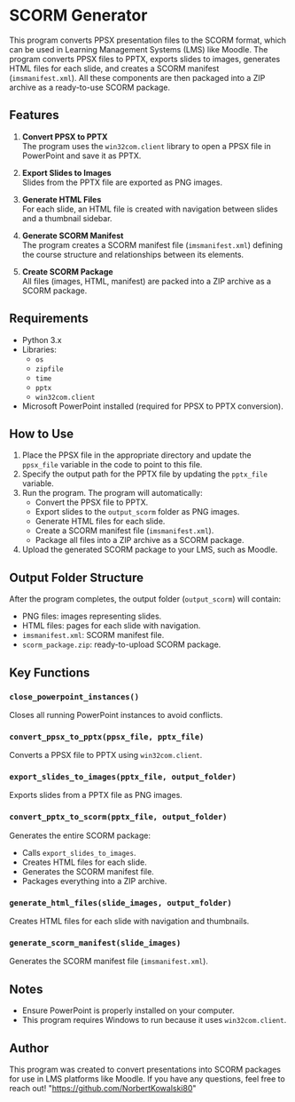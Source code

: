 # SCORM Generator

This program converts PPSX presentation files to the SCORM format, which can be used in Learning Management Systems (LMS) like Moodle. The program converts PPSX files to PPTX, exports slides to images, generates HTML files for each slide, and creates a SCORM manifest (`imsmanifest.xml`). All these components are then packaged into a ZIP archive as a ready-to-use SCORM package.

## Features

1. **Convert PPSX to PPTX**  
   The program uses the `win32com.client` library to open a PPSX file in PowerPoint and save it as PPTX.

2. **Export Slides to Images**  
   Slides from the PPTX file are exported as PNG images.

3. **Generate HTML Files**  
   For each slide, an HTML file is created with navigation between slides and a thumbnail sidebar.

4. **Generate SCORM Manifest**  
   The program creates a SCORM manifest file (`imsmanifest.xml`) defining the course structure and relationships between its elements.

5. **Create SCORM Package**  
   All files (images, HTML, manifest) are packed into a ZIP archive as a SCORM package.

## Requirements

- Python 3.x
- Libraries:
  - `os`
  - `zipfile`
  - `time`
  - `pptx`
  - `win32com.client`
- Microsoft PowerPoint installed (required for PPSX to PPTX conversion).

## How to Use

1. Place the PPSX file in the appropriate directory and update the `ppsx_file` variable in the code to point to this file.
2. Specify the output path for the PPTX file by updating the `pptx_file` variable.
3. Run the program. The program will automatically:
   - Convert the PPSX file to PPTX.
   - Export slides to the `output_scorm` folder as PNG images.
   - Generate HTML files for each slide.
   - Create a SCORM manifest file (`imsmanifest.xml`).
   - Package all files into a ZIP archive as a SCORM package.
4. Upload the generated SCORM package to your LMS, such as Moodle.

## Output Folder Structure

After the program completes, the output folder (`output_scorm`) will contain:

- PNG files: images representing slides.
- HTML files: pages for each slide with navigation.
- `imsmanifest.xml`: SCORM manifest file.
- `scorm_package.zip`: ready-to-upload SCORM package.

## Key Functions

### `close_powerpoint_instances()`

Closes all running PowerPoint instances to avoid conflicts.

### `convert_ppsx_to_pptx(ppsx_file, pptx_file)`

Converts a PPSX file to PPTX using `win32com.client`.

### `export_slides_to_images(pptx_file, output_folder)`

Exports slides from a PPTX file as PNG images.

### `convert_pptx_to_scorm(pptx_file, output_folder)`

Generates the entire SCORM package:
- Calls `export_slides_to_images`.
- Creates HTML files for each slide.
- Generates the SCORM manifest file.
- Packages everything into a ZIP archive.

### `generate_html_files(slide_images, output_folder)`

Creates HTML files for each slide with navigation and thumbnails.

### `generate_scorm_manifest(slide_images)`

Generates the SCORM manifest file (`imsmanifest.xml`).

## Notes

- Ensure PowerPoint is properly installed on your computer.
- This program requires Windows to run because it uses `win32com.client`.

## Author

This program was created to convert presentations into SCORM packages for use in LMS platforms like Moodle. If you have any questions, feel free to reach out! "https://github.com/NorbertKowalski80"

